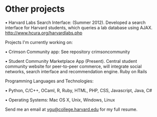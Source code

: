 Other projects
======

•  Harvard Labs Search Interface: (Summer 2012). Developed a search interface for Harvard students, which queries a lab database using AJAX. http://www.hcura.org/harvardlabs.php

Projects I'm currently working on:

•  Crimson Community app: See repository crimsoncommunity

•  Student Community Marketplace App (Present). Central student community website for peer-to-peer commerce, will integrate social networks, search interface and recommendation engine. Ruby on Rails

Programming Languages and Technologies:

•  Python, C/C++, OCaml, R, Ruby, HTML, PHP, CSS, Javascript, Java, C#

•  Operating Systems: Mac OS X, Unix, Windows, Linux

Send me an email at vgu@college.harvard.edu for my full resume.




